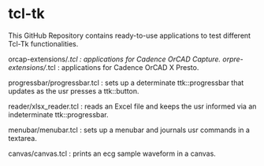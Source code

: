 # tcl-tk
This GitHub Repository contains ready-to-use applications to test different Tcl-Tk functionalities.

orcap-extensions/*.tcl : applications for Cadence OrCAD Capture.
orpre-extensions/*.tcl : applications for Cadence OrCAD X Presto.

progressbar/progressbar.tcl : sets up a determinate ttk::progressbar that updates as the usr presses a ttk::button. 

reader/xlsx_reader.tcl : reads an Excel file and keeps the usr informed via an indeterminate ttk::progressbar.

menubar/menubar.tcl : sets up a menubar and journals usr commands in a textarea.

canvas/canvas.tcl : prints an ecg sample waveform in a canvas.
